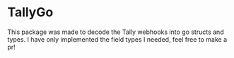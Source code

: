 # TallyGo


This package was made to decode the Tally webhooks into go structs and types. I have only implemented the field types I needed, feel free to make a pr!